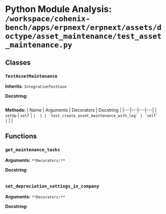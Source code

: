# Python Module Analysis: `/workspace/cohenix-bench/apps/erpnext/erpnext/assets/doctype/asset_maintenance/test_asset_maintenance.py`

## Classes

### `TestAssetMaintenance`
**Inherits:** `IntegrationTestCase`


**Docstring:**
```

```

**Methods:**
| Name | Arguments | Decorators | Docstring |
|---|---|---|---|
| `setUp` | `self` | `` |  |
| `test_create_asset_maintenance_with_log` | `self` | `` |  |





## Functions

### `get_maintenance_tasks`
**Arguments:** ``
**Decorators:** ``

**Docstring:**
```

```
### `set_depreciation_settings_in_company`
**Arguments:** ``
**Decorators:** ``

**Docstring:**
```

```

